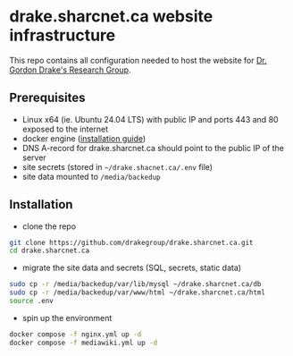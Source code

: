 # drake.sharcnet.ca website infrastructure

This repo contains all configuration needed to host the website for [Dr. Gordon Drake's Research Group](https://drake.sharcnet.ca).

## Prerequisites

- Linux x64 (ie. Ubuntu 24.04 LTS) with public IP and ports 443 and 80 exposed to the internet
- docker engine ([installation guide](https://docs.docker.com/engine/install/ubuntu/#install-using-the-repository))
- DNS A-record for drake.sharcnet.ca should point to the public IP of the server
- site secrets (stored in `~/drake.shacnet.ca/.env` file)
- site data mounted to `/media/backedup`

## Installation

- clone the repo
```bash
git clone https://github.com/drakegroup/drake.sharcnet.ca.git
cd drake.sharcnet.ca
```

- migrate the site data and secrets (SQL, secrets, static data)
```bash
sudo cp -r /media/backedup/var/lib/mysql ~/drake.sharcnet.ca/db
sudo cp -r /media/backedup/var/www/html ~/drake.sharcnet.ca/html
source .env
```

- spin up the environment

```bash
docker compose -f nginx.yml up -d
docker compose -f mediawiki.yml up -d
```
